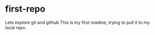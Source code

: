 # first-repo
Lets explore git and github
This is my first readme, trying to pull it to my local repo.
